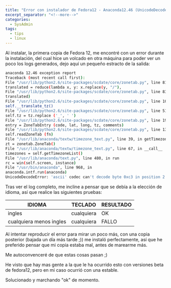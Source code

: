 ```yaml
---
title: "Error con instalador de Fedora12 - Anaconda12.46 (UnicodeDecodeError)"
excerpt_separator: "<!--more-->"
categories:
  - SysAdmin
tags:
  - tips
  - linux
---
```

Al instalar, la primera copia de Fedora 12, me encontré con un error durante la instalación, del cual hice un volcado en otra máquina para poder ver un poco los logs generados, dejo aquí un pequeño estracto de la salida:
<!--more-->

```bash
anaconda 12.46 exception report
Traceback (most recent call first):
File "/usr/lib/python2.6/site-packages/scdate/core/zonetab.py", line 81, in
translated = reduce(lambda x, y: x.replace(y, "/"),
File "/usr/lib/python2.6/site-packages/scdate/core/zonetab.py", line 83, in __translate_tz
translated)
File "/usr/lib/python2.6/site-packages/scdate/core/zonetab.py", line 105, in _set_tz
self.__translate_tz()
File "/usr/lib/python2.6/site-packages/scdate/core/zonetab.py", line 51, in __init__
self.tz = tz.replace ('_', ' ')
File "/usr/lib/python2.6/site-packages/scdate/core/zonetab.py", line 196, in readZoneTab
entry = ZoneTabEntry (code, lat, long, tz, comments)
File "/usr/lib/python2.6/site-packages/scdate/core/zonetab.py", line 131, in __init__
self.readZoneTab (fn)
File "/usr/lib/anaconda/textw/timezone_text.py", line 39, in getTimezoneList
zt = zonetab.ZoneTab()
File "/usr/lib/anaconda/textw/timezone_text.py", line 67, in __call__
timezones = self.getTimezoneList()
File "/usr/lib/anaconda/text.py", line 480, in run
rc = win(self.screen, instance)
File "/usr/bin/anaconda", line 968, in
anaconda.intf.run(anaconda)
UnicodeDecodeError: 'ascii' codec can't decode byte 0xc3 in position 2: ordinal not in range(128)
```

Tras ver el log completo, me incline a pensar que se debía a la elección de idioma, así que realice las siguientes pruebas:

| IDIOMA | TECLADO | RESULTADO
| -- | -- | -- |
| ingles | cualquiera | OK |
| cualquiera menos ingles | cualquiera | FALLO |

Al intentar reproducir el error para mirar un poco más, con una copia posterior (bajada un día más tarde ;)) me instaló perfectamente, así que he preferido pensar que mi copia estaba mal, antes de marearme más.

Me autoconvenceré de que estas cosas pasan ;)

He visto que hay mas gente a la que le ha ocurrido esto con versiones beta de fedora12, pero en mi caso ocurrió con una estable.

Solucionado y marchando "ok" de momento.